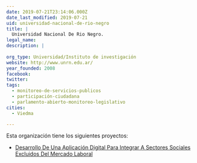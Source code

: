 ```yaml
---
date: 2019-07-21T23:14:06.000Z
date_last_modified: 2019-07-21
uid: universidad-nacional-de-rio-negro
title: |
  Universidad Nacional De Rio Negro.
legal_name: 
description: |
  
org_type: Universidad/Instituto de investigación
website: http://www.unrn.edu.ar/
year_founded: 2008
facebook: 
twitter: 
tags:
  - monitoreo-de-servicios-publicos
  - participación-ciudadana
  - parlamento-abierto-monitoreo-legislativo
cities: 
  - Viedma

---
```


Esta organización tiene los siguientes proyectos:

- [Desarrollo De Una Aplicación Digital Para Integrar A Sectores Sociales  Excluidos Del Mercado Laboral](/proyectos/desarrollo-de-una-aplicacion-digital-para-integrar-a-sectores-sociales-excluidos-del-mercado-laboral)
